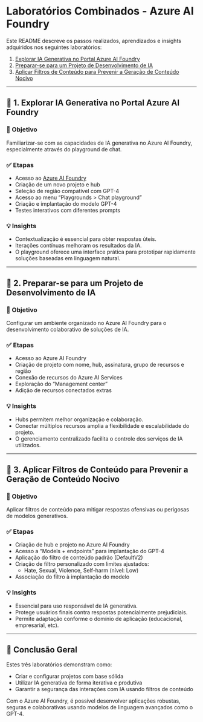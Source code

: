 
# Laboratórios Combinados - Azure AI Foundry

Este README descreve os passos realizados, aprendizados e insights adquiridos nos seguintes laboratórios:

1. [Explorar IA Generativa no Portal Azure AI Foundry](https://microsoftlearning.github.io/mslearn-ai-fundamentals/Instructions/Labs/12-generative-ai.html)
2. [Preparar-se para um Projeto de Desenvolvimento de IA](https://microsoftlearning.github.io/mslearn-ai-studio/Instructions/01-Explore-ai-studio.html)
3. [Aplicar Filtros de Conteúdo para Prevenir a Geração de Conteúdo Nocivo](https://microsoftlearning.github.io/mslearn-ai-studio/Instructions/06-Explore-content-filters.html)

---

## 📍 1. Explorar IA Generativa no Portal Azure AI Foundry

### 🎯 Objetivo

Familiarizar-se com as capacidades de IA generativa no Azure AI Foundry, especialmente através do playground de chat.

### ✅ Etapas

- Acesso ao [Azure AI Foundry](https://ai.azure.com)
- Criação de um novo projeto e hub
- Seleção de região compatível com GPT-4
- Acesso ao menu “Playgrounds > Chat playground”
- Criação e implantação do modelo GPT-4
- Testes interativos com diferentes prompts

### 💡 Insights

- Contextualização é essencial para obter respostas úteis.
- Iterações contínuas melhoram os resultados da IA.
- O playground oferece uma interface prática para prototipar rapidamente soluções baseadas em linguagem natural.

---

## 📍 2. Preparar-se para um Projeto de Desenvolvimento de IA

### 🎯 Objetivo

Configurar um ambiente organizado no Azure AI Foundry para o desenvolvimento colaborativo de soluções de IA.

### ✅ Etapas

- Acesso ao Azure AI Foundry
- Criação de projeto com nome, hub, assinatura, grupo de recursos e região
- Conexão de recursos do Azure AI Services
- Exploração do “Management center”
- Adição de recursos conectados extras

### 💡 Insights

- Hubs permitem melhor organização e colaboração.
- Conectar múltiplos recursos amplia a flexibilidade e escalabilidade do projeto.
- O gerenciamento centralizado facilita o controle dos serviços de IA utilizados.

---

## 📍 3. Aplicar Filtros de Conteúdo para Prevenir a Geração de Conteúdo Nocivo

### 🎯 Objetivo

Aplicar filtros de conteúdo para mitigar respostas ofensivas ou perigosas de modelos generativos.

### ✅ Etapas

- Criação de hub e projeto no Azure AI Foundry
- Acesso a “Models + endpoints” para implantação do GPT-4
- Aplicação do filtro de conteúdo padrão (DefaultV2)
- Criação de filtro personalizado com limites ajustados:
  - Hate, Sexual, Violence, Self-harm (nível: Low)
- Associação do filtro à implantação do modelo

### 💡 Insights

- Essencial para uso responsável de IA generativa.
- Protege usuários finais contra respostas potencialmente prejudiciais.
- Permite adaptação conforme o domínio de aplicação (educacional, empresarial, etc).

---

## 🧠 Conclusão Geral

Estes três laboratórios demonstram como:

- Criar e configurar projetos com base sólida
- Utilizar IA generativa de forma iterativa e produtiva
- Garantir a segurança das interações com IA usando filtros de conteúdo

Com o Azure AI Foundry, é possível desenvolver aplicações robustas, seguras e colaborativas usando modelos de linguagem avançados como o GPT-4.

